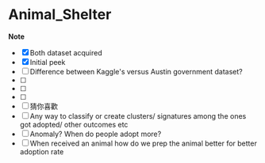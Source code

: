 # Animal_Shelter

**Note** 

- [x] Both dataset acquired
- [x] Initial peek
- [ ] Difference between Kaggle's versus Austin government dataset?
- [ ] 
- [ ] 
- [ ] 
- [ ] 猜你喜歡
- [ ] Any way to classify or create clusters/ signatures among the ones got adopted/ other outcomes etc
- [ ] Anomaly? When do people adopt more?
- [ ] When received an animal how do we prep the animal better for better adoption rate
